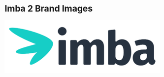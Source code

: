 # Imba 2 Brand Images
![Imba Logo](https://raw.githubusercontent.com/imba/brand/master/imba-web-logo.png)